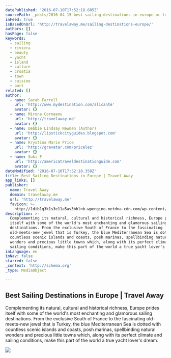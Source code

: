 ```yaml
---
datePublished: '2016-07-10T17:52:18.885Z'
sourcePath: _posts/2016-04-15-best-sailing-destinations-in-europe-or-travel-away.md
inFeed: true
isBasedOnUrl: 'http://travelaway.me/sailing-destinations-europe/'
authors: []
hasPage: false
keywords:
  - sailing
  - riviera
  - beauty
  - yacht
  - island
  - culture
  - croatia
  - town
  - cuisine
  - port
related: []
author:
  - name: Sarah Farrell
    url: 'http://www.mydestination.com/alicante'
    avatar: {}
  - name: Miruna Corneanu
    url: 'http://travelaway.me'
    avatar: {}
  - name: Debbie Lindsay Newman (Author)
    url: 'http://lipstickcityguides.blogspot.com'
    avatar: {}
  - name: Krystina Marie Price
    url: 'http://gravatar.com/pricelez'
    avatar: {}
  - name: Suki F
    url: 'http://americatraveldestinationguide.com'
    avatar: {}
dateModified: '2016-07-10T17:52:18.358Z'
title: Best Sailing Destinations in Europe | Travel Away
app_links: []
publisher:
  name: Travel Away
  domain: travelaway.me
  url: 'http://travelaway.me'
  favicon: >-
    http://1dib1q3k1s3e11a5av3bhlnb.wpengine.netdna-cdn.com/wp-content/uploads/2016/01/cropped-newfavta-192x192.png
description: >-
  Complementing its natural, cultural and historical richness, Europe prides
  itself with some of the world's most enchanting and glamorous sailing
  destinations. From the exclusive South of France to the fascinating
  old-meets-new jewel that is Turkey, the blue Mediterranean Sea is dotted with
  countless scenic islands and coasts, posh marinas, spellbinding natural
  wonders and precious little towns which, along with its perfect climate and
  sailing conditions, make this part of the world a true yacht lover's dream.
inLanguage: en
inNav: false
starred: false
_context: 'http://schema.org'
_type: MediaObject

---
```

<article style=""><h1>Best Sailing Destinations in Europe | Travel Away</h1><p>Complementing its natural, cultural and historical richness, Europe prides itself with some of the world's most enchanting and glamorous sailing destinations. From the exclusive South of France to the fascinating old-meets-new jewel that is Turkey, the blue Mediterranean Sea is dotted with countless scenic islands and coasts, posh marinas, spellbinding natural wonders and precious little towns which, along with its perfect climate and sailing conditions, make this part of the world a true yacht lover's dream.</p><img src="https://s3-us-west-2.amazonaws.com/the-grid-img/p/9caa8f1b951888d39f6b06eb112bbe9b22e1a4ed.jpg" /></article>